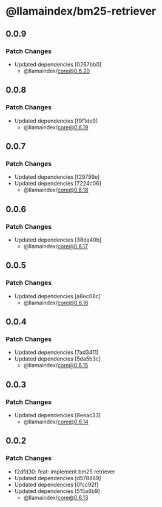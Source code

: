 # @llamaindex/bm25-retriever

## 0.0.9

### Patch Changes

- Updated dependencies [0267bb0]
  - @llamaindex/core@0.6.20

## 0.0.8

### Patch Changes

- Updated dependencies [f9f1de9]
  - @llamaindex/core@0.6.19

## 0.0.7

### Patch Changes

- Updated dependencies [f29799e]
- Updated dependencies [7224c06]
  - @llamaindex/core@0.6.18

## 0.0.6

### Patch Changes

- Updated dependencies [38da40b]
  - @llamaindex/core@0.6.17

## 0.0.5

### Patch Changes

- Updated dependencies [a8ec08c]
  - @llamaindex/core@0.6.16

## 0.0.4

### Patch Changes

- Updated dependencies [7ad3411]
- Updated dependencies [5da5b3c]
  - @llamaindex/core@0.6.15

## 0.0.3

### Patch Changes

- Updated dependencies [8eeac33]
  - @llamaindex/core@0.6.14

## 0.0.2

### Patch Changes

- f2dfd30: feat: implement bm25 retriever
- Updated dependencies [d578889]
- Updated dependencies [0fcc92f]
- Updated dependencies [515a8b9]
  - @llamaindex/core@0.6.13
